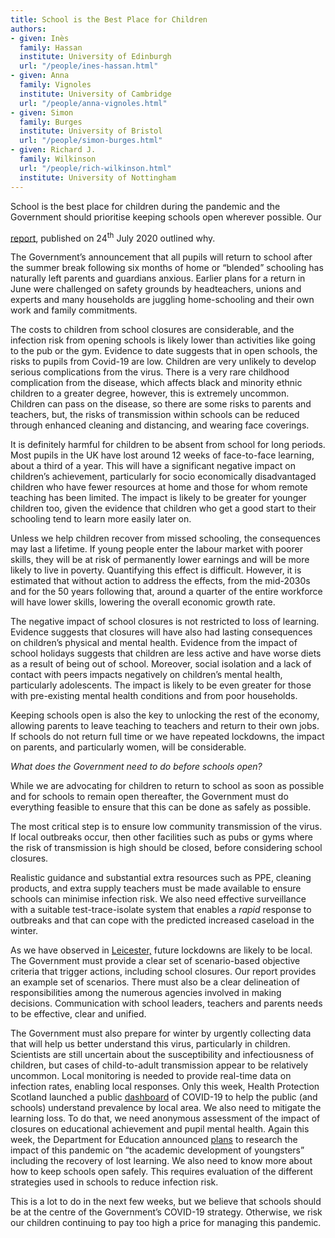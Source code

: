 ```yaml
---
title: School is the Best Place for Children
authors:
- given: Inès
  family: Hassan
  institute: University of Edinburgh
  url: "/people/ines-hassan.html"
- given: Anna
  family: Vignoles
  institute: University of Cambridge
  url: "/people/anna-vignoles.html"
- given: Simon
  family: Burges
  institute: University of Bristol
  url: "/people/simon-burges.html"
- given: Richard J.
  family: Wilkinson
  url: "/people/rich-wilkinson.html"
  institute: University of Nottingham
---
```


School is the best place for children during the pandemic and the
Government should prioritise keeping schools open wherever possible. Our

[report](https://royalsociety.org/news/2020/07/delve-opening-schools-should-be-prioritised-report/),
published on 24<sup>th</sup> July 2020 outlined why.

The Government’s announcement that all pupils will return to school
after the summer break following six months of home or “blended”
schooling has naturally left parents and guardians anxious. Earlier
plans for a return in June were challenged on safety grounds by
headteachers, unions and experts and many households are juggling
home-schooling and their own work and family commitments.

The costs to children from school closures are considerable, and the
infection risk from opening schools is likely lower than activities like
going to the pub or the gym. Evidence to date suggests that in open
schools, the risks to pupils from Covid-19 are low. Children are very
unlikely to develop serious complications from the virus. There is a
very rare childhood complication from the disease, which affects black
and minority ethnic children to a greater degree, however, this is
extremely uncommon. Children can pass on the disease, so there are some
risks to parents and teachers, but, the risks of transmission within
schools can be reduced through enhanced cleaning and distancing, and
wearing face coverings.

It is definitely harmful for children to be absent from school for long
periods. Most pupils in the UK have lost around 12 weeks of face-to-face
learning, about a third of a year. This will have a significant negative
impact on children’s achievement, particularly for socio economically
disadvantaged children who have fewer resources at home and those for
whom remote teaching has been limited. The impact is likely to be
greater for younger children too, given the evidence that children who
get a good start to their schooling tend to learn more easily later on.

Unless we help children recover from missed schooling, the consequences
may last a lifetime. If young people enter the labour market with poorer
skills, they will be at risk of permanently lower earnings and will be
more likely to live in poverty. Quantifying this effect is difficult.
However, it is estimated that without action to address the effects,
from the mid-2030s and for the 50 years following that, around a quarter
of the entire workforce will have lower skills, lowering the overall
economic growth rate.

The negative impact of school closures is not restricted to loss of
learning. Evidence suggests that closures will have also had lasting
consequences on children’s physical and mental health. Evidence from the
impact of school holidays suggests that children are less active and
have worse diets as a result of being out of school. Moreover, social
isolation and a lack of contact with peers impacts negatively on
children’s mental health, particularly adolescents. The impact is likely
to be even greater for those with pre-existing mental health conditions
and from poor households.

Keeping schools open is also the key to unlocking the rest of the
economy, allowing parents to leave teaching to teachers and return to
their own jobs. If schools do not return full time or we have repeated
lockdowns, the impact on parents, and particularly women, will be
considerable.

*What does the Government need to do before schools open?*

While we are advocating for children to return to school as soon as
possible and for schools to remain open thereafter, the Government must
do everything feasible to ensure that this can be done as safely as
possible.

The most critical step is to ensure low community transmission of the
virus. If local outbreaks occur, then other facilities such as pubs or
gyms where the risk of transmission is high should be closed, before
considering school closures.

Realistic guidance and substantial extra resources such as PPE, cleaning
products, and extra supply teachers must be made available to ensure
schools can minimise infection risk. We also need effective surveillance
with a suitable test-trace-isolate system that enables a *rapid*
response to outbreaks and that can cope with the predicted increased
caseload in the winter.

As we have observed in
[Leicester,](https://www.gov.uk/guidance/leicester-lockdown-what-you-can-and-cannot-do)
future lockdowns are likely to be local. The Government must provide a
clear set of scenario-based objective criteria that trigger actions,
including school closures. Our report provides an example set of
scenarios. There must also be a clear delineation of responsibilities
among the numerous agencies involved in making decisions. Communication
with school leaders, teachers and parents needs to be effective, clear
and unified.

The Government must also prepare for winter by urgently collecting data
that will help us better understand this virus, particularly in
children. Scientists are still uncertain about the susceptibility and
infectiousness of children, but cases of child-to-adult transmission
appear to be relatively uncommon. Local monitoring is needed to provide
real-time data on infection rates, enabling local responses. Only this
week, Health Protection Scotland launched a public
[dashboard](https://public.tableau.com/profile/phs.covid.19#!/vizhome/COVID-19DailyDashboard_15960160643010/Overview)
of COVID-19 to help the public (and schools) understand prevalence by
local area. We also need to mitigate the learning loss. To do that, we
need anonymous assessment of the impact of closures on educational
achievement and pupil mental health. Again this week, the Department for
Education announced
[plans](https://schoolsweek.co.uk/extra-tests-under-consideration-so-dfe-can-measure-lost-lockdown-learning/)
to research the impact of this pandemic on “the academic development of
youngsters” including the recovery of lost learning. We also need to
know more about how to keep schools open safely. This requires
evaluation of the different strategies used in schools to reduce
infection risk.

This is a lot to do in the next few weeks, but we believe that schools
should be at the centre of the Government’s COVID-19 strategy.
Otherwise, we risk our children continuing to pay too high a price for
managing this pandemic.
